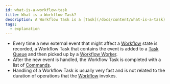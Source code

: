 ```yaml
---
id: what-is-a-workflow-task
title: What is a Workflow Task?
description: A Workflow Task is a [Task](/docs/content/what-is-a-task) that contains the context needed to make progress with a Workflow Execution.
tags:
  - explanation
---
```


- Every time a new external event that might affect a [Workflow](#workflow) state is recorded, a Workflow Task that contains the event is added to a [Task Queue](#task-queue) and then picked up by a [Workflow Worker](#worker).
- After the new event is handled, the Workflow Task is completed with a list of [Commands](#command).
- Handling of a Workflow Task is usually very fast and is not related to the duration of operations that the [Workflow](#workflow) invokes.
